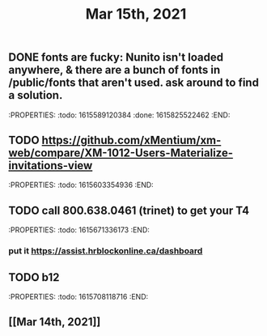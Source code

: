 ﻿---
title: Mar 15th, 2021
---

## DONE fonts are fucky: Nunito isn't loaded anywhere, & there are a bunch of fonts in /public/fonts that aren't used. ask around to find a solution.
:PROPERTIES:
:todo: 1615589120384
:done: 1615825522462
:END:
## TODO https://github.com/xMentium/xm-web/compare/XM-1012-Users-Materialize-invitations-view
:PROPERTIES:
:todo: 1615603354936
:END:
## TODO call 800.638.0461 (trinet) to get your T4
:PROPERTIES:
:todo: 1615671336173
:END:
### put it https://assist.hrblockonline.ca/dashboard
## TODO b12
:PROPERTIES:
:todo: 1615708118716
:END:
## [[Mar 14th, 2021]]
##
